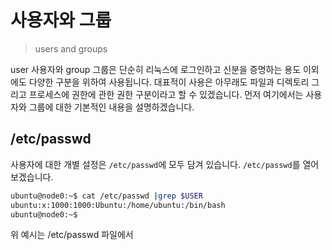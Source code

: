 # 사용자와 그룹

> users and groups

user 사용자와 group 그룹은 단순히 리눅스에 로그인하고
신분을 증명하는 용도 이외에도 다양한 구분을 위하여 사용됩니다.
대표적이 사용은 아무래도 파일과 디렉토리 그리고 프로세스에 권한에 관한 권한 구분이라고 할 수 있겠습니다.
먼저 여기에서는 사용자와 그룹에 대한 기본적인 내용을 설명하겠습니다.

## /etc/passwd

사용자에 대한 개별 설정은 `/etc/passwd`에 모두 담겨 있습니다. `/etc/passwd`를 열어 보겠습니다.

```bash
ubuntu@node0:~$ cat /etc/passwd |grep $USER
ubuntu:x:1000:1000:Ubuntu:/home/ubuntu:/bin/bash
ubuntu@node0:~$ 
```

위 예시는 /etc/passwd 파일에서 